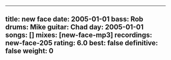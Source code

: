 
---
title: new face
date: 2005-01-01
bass:	Rob
drums:	Mike
guitar:	Chad
day: 2005-01-01
songs: []
mixes: [new-face-mp3]
recordings: new-face-205
rating: 6.0
best: false
definitive: false
weight: 0
---
